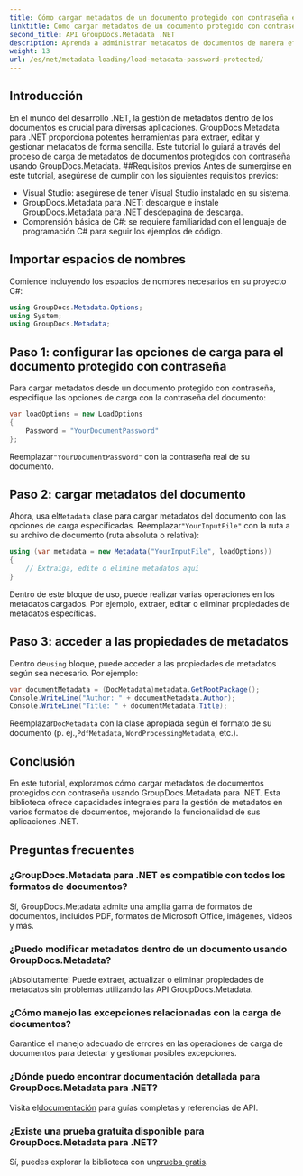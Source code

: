 ```yaml
---
title: Cómo cargar metadatos de un documento protegido con contraseña en .NET
linktitle: Cómo cargar metadatos de un documento protegido con contraseña en .NET
second_title: API GroupDocs.Metadata .NET
description: Aprenda a administrar metadatos de documentos de manera eficiente con GroupDocs.Metadata para .NET. Extraiga, edite y maneje metadatos sin problemas en sus aplicaciones .NET.
weight: 13
url: /es/net/metadata-loading/load-metadata-password-protected/
---
```

## Introducción
En el mundo del desarrollo .NET, la gestión de metadatos dentro de los documentos es crucial para diversas aplicaciones. GroupDocs.Metadata para .NET proporciona potentes herramientas para extraer, editar y gestionar metadatos de forma sencilla. Este tutorial lo guiará a través del proceso de carga de metadatos de documentos protegidos con contraseña usando GroupDocs.Metadata.
##Requisitos previos
Antes de sumergirse en este tutorial, asegúrese de cumplir con los siguientes requisitos previos:
- Visual Studio: asegúrese de tener Visual Studio instalado en su sistema.
-  GroupDocs.Metadata para .NET: descargue e instale GroupDocs.Metadata para .NET desde[pagina de descarga](https://releases.groupdocs.com/metadata/net/).
- Comprensión básica de C#: se requiere familiaridad con el lenguaje de programación C# para seguir los ejemplos de código.

## Importar espacios de nombres
Comience incluyendo los espacios de nombres necesarios en su proyecto C#:
```csharp
using GroupDocs.Metadata.Options;
using System;
using GroupDocs.Metadata;
```
## Paso 1: configurar las opciones de carga para el documento protegido con contraseña
Para cargar metadatos desde un documento protegido con contraseña, especifique las opciones de carga con la contraseña del documento:
```csharp
var loadOptions = new LoadOptions
{
    Password = "YourDocumentPassword"
};
```
 Reemplazar`"YourDocumentPassword"` con la contraseña real de su documento.
## Paso 2: cargar metadatos del documento
 Ahora, usa el`Metadata` clase para cargar metadatos del documento con las opciones de carga especificadas. Reemplazar`"YourInputFile"` con la ruta a su archivo de documento (ruta absoluta o relativa):
```csharp
using (var metadata = new Metadata("YourInputFile", loadOptions))
{
    // Extraiga, edite o elimine metadatos aquí
}
```
Dentro de este bloque de uso, puede realizar varias operaciones en los metadatos cargados. Por ejemplo, extraer, editar o eliminar propiedades de metadatos específicas.
## Paso 3: acceder a las propiedades de metadatos
 Dentro de`using` bloque, puede acceder a las propiedades de metadatos según sea necesario. Por ejemplo:
```csharp
var documentMetadata = (DocMetadata)metadata.GetRootPackage();
Console.WriteLine("Author: " + documentMetadata.Author);
Console.WriteLine("Title: " + documentMetadata.Title);
```
 Reemplazar`DocMetadata` con la clase apropiada según el formato de su documento (p. ej.,`PdfMetadata`, `WordProcessingMetadata`, etc.).

## Conclusión
En este tutorial, exploramos cómo cargar metadatos de documentos protegidos con contraseña usando GroupDocs.Metadata para .NET. Esta biblioteca ofrece capacidades integrales para la gestión de metadatos en varios formatos de documentos, mejorando la funcionalidad de sus aplicaciones .NET.

## Preguntas frecuentes
### ¿GroupDocs.Metadata para .NET es compatible con todos los formatos de documentos?
Sí, GroupDocs.Metadata admite una amplia gama de formatos de documentos, incluidos PDF, formatos de Microsoft Office, imágenes, videos y más.
### ¿Puedo modificar metadatos dentro de un documento usando GroupDocs.Metadata?
¡Absolutamente! Puede extraer, actualizar o eliminar propiedades de metadatos sin problemas utilizando las API GroupDocs.Metadata.
### ¿Cómo manejo las excepciones relacionadas con la carga de documentos?
Garantice el manejo adecuado de errores en las operaciones de carga de documentos para detectar y gestionar posibles excepciones.
### ¿Dónde puedo encontrar documentación detallada para GroupDocs.Metadata para .NET?
 Visita el[documentación](https://tutorials.groupdocs.com/metadata/net/) para guías completas y referencias de API.
### ¿Existe una prueba gratuita disponible para GroupDocs.Metadata para .NET?
 Sí, puedes explorar la biblioteca con un[prueba gratis](https://releases.groupdocs.com/).